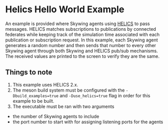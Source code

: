 # Helics Hello World Example

An example is provided where Skywing agents using [HELICS](https://helics.readthedocs.io/en/latest/) to pass messages.
HELICS matches subscriptions to publications by connected federates while keeping track of the simulation time associated with each publication or subscription request.
In this example, each Skywing agent generates a random number and then sends that number to every other Skywing agent through both Skywing and HELICS pub/sub mechanisms.
The received values are printed to the screen to verify they are the same.

## Things to note

 1. This example uses HELICS 2.x.
 1. The meson build system must be configured with the `-Dbuild_examples=true` and `-Duse_helics=true` flag in order for this example to be built.
 1. The executable must be ran with two arguments
   - the number of Skywing agents to include
   - the port number to start with for assigning listening ports for the agents
